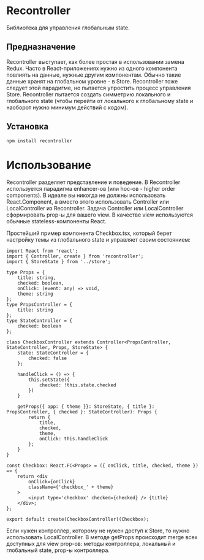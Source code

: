 # Recontroller

Библиотека для управления глобальным state.

## Предназначение

Recontroller выступает, как более простая в использовании замена Redux. Часто в React-приложениях нужно из одного компонента повлиять на данные, нужные другим компонентам. Обычно такие данные хранят на глобальном уровне - в Store. Recontroller тоже следует этой парадигме, но пытается упростить процесс управления Store. Recontroller пытается создать симметрию локального и глобального state (чтобы перейти от локального к глобальному state и наоборот нужно минимум действий с кодом).

## Установка

`npm install recontroller`

# Использование

Recontroller разделяет представление и поведение. В Recontroller используется парадигма enhancer-ов (или hoc-ов - higher order components). В идеале вы никогда не должны использовать React.Component, а вместо этого использовать Controller или LocalController из Recontroller. Задача Controller или LocalController сформировать prop-ы для вашего view. В качестве view используются обычные stateless-компоненты React.

Простейший пример компонента Checkbox.tsx, который берет настройку темы из глобального state и управляет своим состоянием:
```
import React from 'react';
import { Controller, create } from 'recontroller';
import { StoreState } from '../store';

type Props = {
    title: string,
    checked: boolean,
    onClick: (event: any) => void,
    theme: string
};
type PropsController = {
    title: string
};
type StateController = {
    checked: boolean
};

class CheckboxController extends Controller<PropsController, StateController, Props, StoreState> {
    state: StateController = {
        checked: false
    };

    handleClick = () => {
        this.setState({
            checked: !this.state.checked
        })
    }

    getProps({ app: { theme }}: StoreState, { title }: PropsController, { checked }: StateController): Props {
        return {
            title,
            checked,
            theme,
            onClick: this.handleClick
        };
    }
}

const Checkbox: React.FC<Props> = ({ onClick, title, checked, theme }) => {
    return <div
        onClick={onClick}
        className={'checkbox_' + theme}
    >
        <input type='checkbox' checked={checked} /> {title}
    </div>;
};

export default create(CheckboxController)(Checkbox);
```

Если нужен контроллер, которому не нужен доступ к Store, то нужно использовать LocalController. В методе getProps происходит merge всех доступных для view prop-ов: методы контроллера, локальный и глобальный state, prop-ы контроллера.
